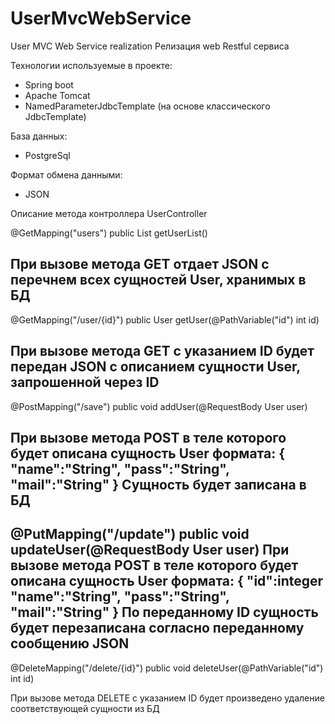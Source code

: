 # UserMvcWebService
User MVC Web Service realization
Релизация web Restful сервиса

Технологии используемые в проекте:
- Spring boot
- Apache Tomcat
- NamedParameterJdbcTemplate (на основе классического JdbcTemplate)

База данных:
- PostgreSql

Формат обмена данными:
- JSON

Описание метода контроллера UserController

@GetMapping("users")
public List<User> getUserList()

При вызове метода GET отдает JSON с перечнем всех сущностей User, хранимых в БД
-------------------------------------------------------------------------------------------------
@GetMapping("/user/{id}")
public User getUser(@PathVariable("id") int id)

При вызове метода GET c указанием ID будет передан JSON с описанием сущности User, запрошенной через ID
-------------------------------------------------------------------------------------------------
@PostMapping("/save")
public void addUser(@RequestBody User user)

При вызове метода POST в теле которого будет описана сущность User формата:
{
    "name":"String",
    "pass":"String",
    "mail":"String"
}
Сущность будет записана в БД
-------------------------------------------------------------------------------------------------
@PutMapping("/update")
public void updateUser(@RequestBody User user)
При вызове метода POST в теле которого будет описана сущность User формата:
{
    "id":integer
    "name":"String",
    "pass":"String",
    "mail":"String"
}
По переданному ID сущность будет перезаписана согласно переданному сообщению JSON
-------------------------------------------------------------------------------------------------
@DeleteMapping("/delete/{id}")
public void deleteUser(@PathVariable("id") int id)

При вызове метода DELETE c указанием ID будет произведено удаление соответствующей сущности из БД
